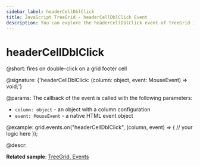 ```yaml
---
sidebar_label: headerCellDblClick
title: JavaScript TreeGrid - headerCellDblClick Event 
description: You can explore the headerCellDblClick event of TreeGrid in the documentation of the DHTMLX JavaScript UI library. Browse developer guides and API reference, try out code examples and live demos, and download a free 30-day evaluation version of DHTMLX Suite.
---
```


# headerCellDblClick

@short: fires on double-click on a grid footer cell

@signature: {'headerCellDblClick: (column: object, event: MouseEvent) => void;'}

@params:
The callback of the event is called with the following parameters:

- `column: object` - an object with a column configuration
- `event: MouseEvent` - a native HTML event object

@example:
grid.events.on("headerCellDblClick", (column, event) => {
    // your logic here
});

@descr:

**Related sample**: [TreeGrid. Events](https://snippet.dhtmlx.com/sgwnxshe)
